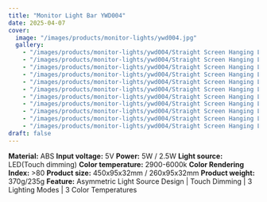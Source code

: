 ```yaml
---
title: "Monitor Light Bar YWD004"
date: 2025-04-07
cover:
  image: "/images/products/monitor-lights/ywd004.jpg"
  gallery:
    - "/images/products/monitor-lights/ywd004/Straight Screen Hanging Light 01.jpg"
    - "/images/products/monitor-lights/ywd004/Straight Screen Hanging Light 11.jpg"
    - "/images/products/monitor-lights/ywd004/Straight Screen Hanging Light 03.jpg"
    - "/images/products/monitor-lights/ywd004/Straight Screen Hanging Light 04.jpg"
    - "/images/products/monitor-lights/ywd004/Straight Screen Hanging Light 05.jpg"
    - "/images/products/monitor-lights/ywd004/Straight Screen Hanging Light 06.jpg"
    - "/images/products/monitor-lights/ywd004/Straight Screen Hanging Light 07.jpg"
    - "/images/products/monitor-lights/ywd004/Straight Screen Hanging Light 08.jpg"
    - "/images/products/monitor-lights/ywd004/Straight Screen Hanging Light 09.jpg"
    - "/images/products/monitor-lights/ywd004/Straight Screen Hanging Light 10.jpg"
    - "/images/products/monitor-lights/ywd004/Straight Screen Hanging Light 02.jpg"
draft: false
---
```

**Material:** ABS
**Input voltage:** 5V
**Power:** 5W / 2.5W
**Light source:** LED(Touch dimming)
**Color temperature:** 2900-6000k
**Color Rendering Index:** >80
**Product size:** 450x95x32mm / 260x95x32mm
**Product weight:** 370g/235g
**Feature:** Asymmetric Light Source Design | Touch Dimming | 3 Lighting Modes | 3 Color Temperatures
